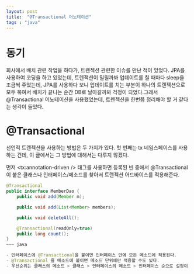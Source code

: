 ```yaml
---
layout: post
title:  "@Transactional 어노테이션"
tags : "java"
---
```


# 동기
회사에서 배치 관련 작업을 하다가, 트렌젝션 관련한 이슈를 만난 적이 있었다. JPA를 사용하여 코딩을 하고 있었는데, 트렌잭션이 밀릴까봐 업데이트를 칠 때마다 sleep을 조금씩 주었는데, JPA를 사용하다 보니 업데이트를 치는 부분이 하나의 트렌젝션으로 모두 묶여서 배치가 끝나는 순간 DB로 날아갈까봐 걱정이 되었다.그래서 @Transactional 어노테이션을 사용했었는데, 트렌젝션을 한번쯤 정리해야 할 거 같다는 생각이 들었다.

# @Transactional
선언적 트렌젝션을 사용하는 방법은 두 가지가 있다. 첫 번째는 tx 네임스페이스를 사용하는 건데, 이 글에서는 그 방법에 대해서는 다루지 않겠다. 

먼저 <tx:annotation-driven /> 태그를 사용하면 등록된 빈 중에서 @Transactional이 붙은 클래스나 인터페이스/메소드를 찾아서 트랜젝션 어드바이스를 적용해준다.

~~~ java
@Transactional
public interface MemberDao {
    public void add(Member m);

    public void add(List<Member> members);

    public void deleteAll();

    @Transactional(readOnly=true)
    public long count();
}
~~~ java

- 인터페이스에 @Transactional을 붙이면 인터페이스 안에 모든 메소드에 적용된다.
- @Transactional 을 메소드에 붙이면 메소드 단위에만 적용할 수도 있다.
- 우선순위는 클래스의 메소드 > 클래스 > 인터페이스의 메소드 > 인터페이스 순으로 설정이 우선적으로 적용된다.